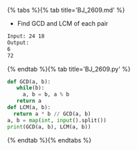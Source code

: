 {% tabs %}{% tab title='BJ_2609.md' %}

* Find GCD and LCM of each pair

```txt
Input: 24 18
Output:
6
72
```

{% endtab %}{% tab title='BJ_2609.py' %}

```py
def GCD(a, b):
   while(b):
     a, b = b, a % b
   return a
def LCM(a, b):
  return a * b // GCD(a, b)
a, b = map(int, input().split())
print(GCD(a, b), LCM(a, b))
```

{% endtab %}{% endtabs %}
